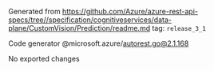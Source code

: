 Generated from https://github.com/Azure/azure-rest-api-specs/tree//specification/cognitiveservices/data-plane/CustomVision/Prediction/readme.md tag: `release_3_1`

Code generator @microsoft.azure/autorest.go@2.1.168

No exported changes